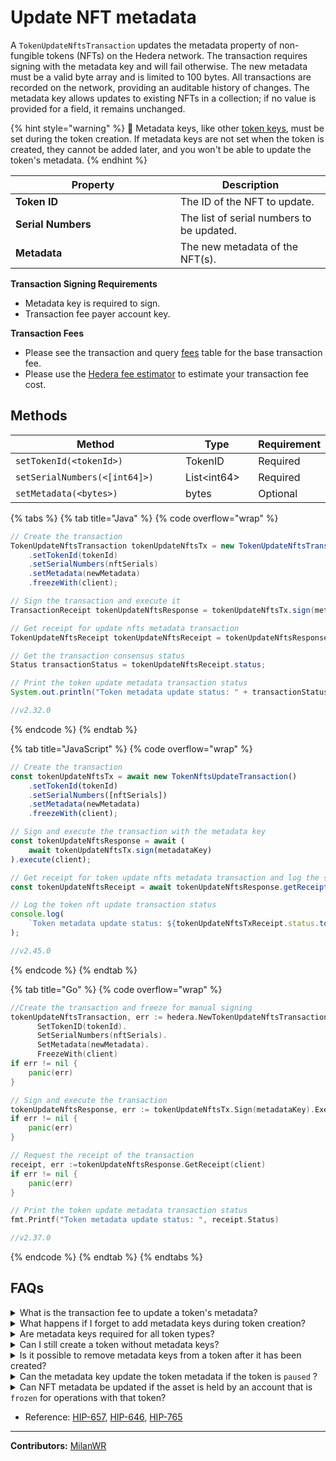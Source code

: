 # Update NFT metadata

A `TokenUpdateNftsTransaction` updates the metadata property of non-fungible tokens (NFTs) on the Hedera network. The transaction requires signing with the metadata key and will fail otherwise. The new metadata must be a valid byte array and is limited to 100 bytes. All transactions are recorded on the network, providing an auditable history of changes. The metadata key allows updates to existing NFTs in a collection; if no value is provided for a field, it remains unchanged.

{% hint style="warning" %}
🚨 Metadata keys, like other [token keys](define-a-token.md#token-keys), must be set during the token creation. If metadata keys are not set when the token is created, they cannot be added later, and you won't be able to update the token's metadata.
{% endhint %}

<table><thead><tr><th width="248">Property</th><th>Description</th></tr></thead><tbody><tr><td><strong>Token ID</strong></td><td>The ID of the NFT to update.</td></tr><tr><td><strong>Serial Numbers</strong></td><td>The list of serial numbers to be updated.</td></tr><tr><td><strong>Metadata</strong></td><td>The new metadata of the NFT(s).</td></tr></tbody></table>

**Transaction Signing Requirements**

* Metadata key is required to sign.
* Transaction fee payer account key.

**Transaction Fees**

* Please see the transaction and query [fees](../../../networks/mainnet/fees/#transaction-and-query-fees) table for the base transaction fee.
* Please use the [Hedera fee estimator](https://hedera.com/fees) to estimate your transaction fee cost.

## Methods

<table><thead><tr><th width="340">Method</th><th width="132">Type</th><th>Requirement</th></tr></thead><tbody><tr><td><code>setTokenId(&#x3C;tokenId>)</code></td><td>TokenID</td><td>Required</td></tr><tr><td><code>setSerialNumbers(&#x3C;[int64]>)</code></td><td>List&#x3C;int64></td><td>Required</td></tr><tr><td><code>setMetadata(&#x3C;bytes>)</code></td><td>bytes</td><td>Optional</td></tr></tbody></table>

{% tabs %}
{% tab title="Java" %}
{% code overflow="wrap" %}
```java
// Create the transaction
TokenUpdateNftsTransaction tokenUpdateNftsTx = new TokenUpdateNftsTransaction()
    .setTokenId(tokenId)
    .setSerialNumbers(nftSerials)
    .setMetadata(newMetadata)
    .freezeWith(client);

// Sign the transaction and execute it
TransactionReceipt tokenUpdateNftsResponse = tokenUpdateNftsTx.sign(metadataKey)).execute(client);

// Get receipt for update nfts metadata transaction
TokenUpdateNftsReceipt tokenUpdateNftsReceipt = tokenUpdateNftsResponse.getReceipt(client);

// Get the transaction consensus status
Status transactionStatus = tokenUpdateNftsReceipt.status;

// Print the token update metadata transaction status
System.out.println("Token metadata update status: " + transactionStatus);

//v2.32.0
```
{% endcode %}
{% endtab %}

{% tab title="JavaScript" %}
{% code overflow="wrap" %}
```javascript
// Create the transaction
const tokenUpdateNftsTx = await new TokenNftsUpdateTransaction()
    .setTokenId(tokenId)
    .setSerialNumbers([nftSerials])
    .setMetadata(newMetadata)
    .freezeWith(client);

// Sign and execute the transaction with the metadata key
const tokenUpdateNftsResponse = await ( 
    await tokenUpdateNftsTx.sign(metadataKey)
).execute(client);

// Get receipt for token update nfts metadata transaction and log the status
const tokenUpdateNftsReceipt = await tokenUpdateNftsResponse.getReceipt(client);

// Log the token nft update transaction status
console.log(
    `Token metadata update status: ${tokenUpdateNftsTxReceipt.status.toString()}`,
);

//v2.45.0
```
{% endcode %}
{% endtab %}

{% tab title="Go" %}
{% code overflow="wrap" %}
```go
//Create the transaction and freeze for manual signing 
tokenUpdateNftsTransaction, err := hedera.NewTokenUpdateNftsTransaction().
      SetTokenID(tokenId).
      SetSerialNumbers(nftSerials).
      SetMetadata(newMetadata).
      FreezeWith(client)
if err != nil {
    panic(err)
}

// Sign and execute the transaction
tokenUpdateNftsResponse, err := tokenUpdateNftsTx.Sign(metadataKey).Execute(client)
if err != nil {
    panic(err)
}

// Request the receipt of the transaction
receipt, err :=tokenUpdateNftsResponse.GetReceipt(client)
if err != nil {
    panic(err)
}

// Print the token update metadata transaction status
fmt.Printf("Token metadata update status: ", receipt.Status)

//v2.37.0
```
{% endcode %}
{% endtab %}
{% endtabs %}

## FAQs

<details>

<summary>What is the transaction fee to update a token's metadata?</summary>

The transaction fee to update the metadata of 1 NFT is `$0.001` To update metadata for multiple NFTs in a single call is N x `$0.001` (N being the number of NFTs to update). See the full list of token transaction fees [here](../../../networks/mainnet/fees/#token-service).

</details>

<details>

<summary>What happens if I forget to add metadata keys during token creation?</summary>

If you don't set metadata keys during token creation, you won't be able to add them later or use them to update the token's metadata.

</details>

<details>

<summary>Are metadata keys required for all token types?</summary>

No, metadata keys are not required for all token types. If your use case will need the ability to update the metadata in the future, the metadata key must be set during token creation. [HIP-646](https://hips.hedera.com/hip/hip-646) introduces the token metadata field for fungible tokens, providing users the ability to update metadata for both token types (fungible and non-fungible) using the metadata key.

</details>

<details>

<summary>Can I still create a token without metadata keys?</summary>

Yes, you can create a token without metadata keys but you won't be able to add metadata keys or update the token's metadata.

</details>

<details>

<summary>Is it possible to remove metadata keys from a token after it has been created?</summary>

No, once a token is created with metadata keys, those keys become a permanent part of the token's configuration. They cannot be removed or modified after the token creation.

</details>

<details>

<summary>Can the metadata key update the token metadata if the token is <code>paused</code> ?</summary>

No, this is just like a regular [TokenUpdate](update-a-token.md). It will fail if token is paused.

</details>

<details>

<summary>Can NFT metadata be updated if the asset is held by an account that is <code>frozen</code> for operations with that token?</summary>

If the `tokenId` of the NFT is not paused, and if the token has `metadataKey` the metadata of NFT can still be updated.

</details>

* Reference: [HIP-657](https://hips.hedera.com/hip/hip-657), [HIP-646](https://hips.hedera.com/hip/hip-646), [HIP-765](https://hips.hedera.com/hip/hip-765)

***

**Contributors:** [MilanWR](https://github.com/MilanWR)
